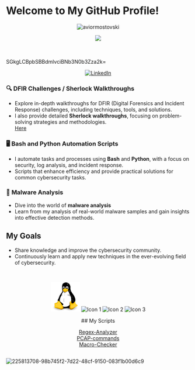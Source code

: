 # Welcome to My GitHub Profile!
<p align="center"> <img src="https://komarev.com/ghpvc/?username=aviormostovski&label=Profile%20views&color=0e75b6&style=flat" alt="aviormostovski" /> </p>


<p align="center">
  <img src="https://github.com/user-attachments/assets/6e599287-1314-4f66-bbb1-e1a71e23b09f" width="250" />
</p>

<br>

SGkgLCBpbSBBdmlvciBNb3N0b3Zza2k=   <p align="center">
<a href="https://www.linkedin.com/in/avior-mostovski/">
    <img src="https://github.com/user-attachments/assets/0aa5369d-b869-42dd-8cc0-1429427feedf" alt="LinkedIn" height="80" width="80" />
  </a>
</p>


### 🔍 **DFIR Challenges / Sherlock Walkthroughs**
- Explore in-depth walkthroughs for DFIR (Digital Forensics and Incident Response) challenges, including techniques, tools, and solutions.
- I also provide detailed **Sherlock walkthroughs**, focusing on problem-solving strategies and methodologies.<br>
  [Here](https://github.com/AviorMostovski/challenges)

### 🖥️ **Bash and Python Automation Scripts**
- I automate tasks and processes using **Bash** and **Python**, with a focus on security, log analysis, and incident response.
- Scripts that enhance efficiency and provide practical solutions for common cybersecurity tasks.

### 🦠 **Malware Analysis**
- Dive into the world of **malware analysis**
- Learn from my analysis of real-world malware samples and gain insights into effective detection methods.

## My Goals
- Share knowledge and improve the cybersecurity community.
- Continuously learn and apply new techniques in the ever-evolving field of cybersecurity.
<br>
<p align="center">
  <!-- Linux Icon -->
  <img src="https://raw.githubusercontent.com/devicons/devicon/master/icons/linux/linux-original.svg" alt="linux" width="80" height="80"/> 

  <!-- Icon 1 -->
  <img src="https://github.com/user-attachments/assets/0bf4592b-481a-411b-bcbc-a55a44c75027" alt="Icon 1" width="80" height="80"/>

  <!-- Icon 2 -->
  <img src="https://github.com/user-attachments/assets/de024e9d-cc8b-4021-b736-3791f27ab468" alt="Icon 2" width="80" height="80"/>

  <!-- Icon 3 -->
  <img src="https://github.com/user-attachments/assets/f3497815-eb57-48f1-97ce-625fde68dfc2" alt="Icon 3" width="80" height="80"/>
</p>

<p align="center">
  ## My Scripts
</p>

<p align="center">
  <a href="https://github.com/AviorMostovski/Regex-Analyzer">Regex-Analyzer</a><br>
  <a href="https://github.com/AviorMostovski/PCAP-commands-script">PCAP-commands</a><br>
  <a href="https://github.com/AviorMostovski/Macro-Checker-Automation">Macro-Checker</a>
</p>


##
![225813708-98b745f2-7d22-48cf-9150-083f1b00d6c9](https://github.com/user-attachments/assets/4ccc9a05-b3aa-4c7f-b55e-932429a8f2c2)
